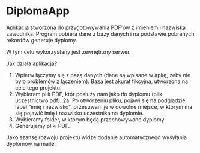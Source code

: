 # DiplomaApp
Aplikacja stworzona do przygotowywania PDF'ów z imieniem i nazwiska zawodnika. Program pobiera dane z bazy danych i na podstawie pobranych rekordów generuje dyplomy.

W tym celu wykorzystany jest zewnętrzny serwer.

Jak działa aplikacja?
1. Wpierw łączymy się z bazą danych (dane są wpisane w apkę, żeby nie było problemów z łączeniem). Baza jest akurat fikcyjna, utworzona na cele tego projektu.
2. Wybieram plik PDF, któr posłuży nam jako tło dyplomu (plik uczestnictwo.pdf).
2a. Po otworzeniu pliku, pojawi się na podglądzie label "imię i nazwisko", przesuwam je w dowolne miejsce, w którym ma się pojawić imię i nazwisko uczestnika na dyplomie.
3. Wybieramy folder, w którym będą przechowywane dyplomy.
4. Generujemy pliki PDF.

Jako szansę rozwoju projektu widzę dodanie automatycznego wysyłania dyplomów na maile.
